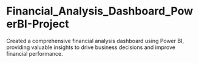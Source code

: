 # Financial_Analysis_Dashboard_PowerBI-Project
Created a comprehensive financial analysis dashboard using Power BI, providing valuable insights to drive business decisions and improve financial performance.
